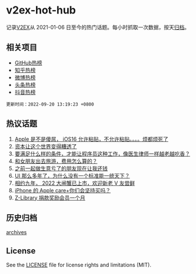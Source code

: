# v2ex-hot-hub

 记录[V2EX](https://www.v2ex.com/)从 2021-01-06 日至今的热门话题。每小时抓取一次数据，按天[归档](archives)。
 
 ## 相关项目

- [GitHub热榜](https://github.com/lonnyzhang423/github-hot-hub)
- [知乎热榜](https://github.com/lonnyzhang423/zhihu-hot-hub)
- [微博热榜](https://github.com/lonnyzhang423/weibo-hot-hub)
- [头条热榜](https://github.com/lonnyzhang423/toutiao-hot-hub)
- [抖音热榜](https://github.com/lonnyzhang423/douyin-hot-hub)


 `更新时间：2022-09-20 13:19:23 +0800`

## 热议话题

1. [Apple 是不是傻屌， iOS16 允许粘贴，不允许粘贴。。。。烦都烦死了](https://www.v2ex.com/t/881363)
1. [资本让这个世界变得糟透了](https://www.v2ex.com/t/881410)
1. [要满足什么样的条件，才能让程序员这种工作，像医生律师一样越老越吃香？](https://www.v2ex.com/t/881426)
1. [和女朋友出去旅游，费用怎么算的？](https://www.v2ex.com/t/881409)
1. [之前一起做生意亏了的朋友现在让我还钱](https://www.v2ex.com/t/881449)
1. [UI 那么多年了，为什么没有一个标准能一统天下？](https://www.v2ex.com/t/881306)
1. [相约九年， 2022 大闸蟹已上市，欢迎新老 V 友尝鲜](https://www.v2ex.com/t/881455)
1. [iPhone 的 Apple care+你们会坚持买吗？](https://www.v2ex.com/t/881417)
1. [Z-Library 捐款奖励会员一个月](https://www.v2ex.com/t/881325)

## 历史归档

[archives](archives)

## License

See the [LICENSE](LICENSE) file for license rights and limitations (MIT).

